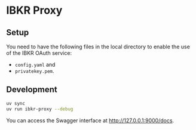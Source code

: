 # IBKR Proxy

## Setup

You need to have the following files in the local directory to enable the use of
the IBKR OAuth service:

- `config.yaml` and
- `privatekey.pem`.

## Development

```bash
uv sync
uv run ibkr-proxy --debug
```

You can access the Swagger interface at http://127.0.0.1:9000/docs.
